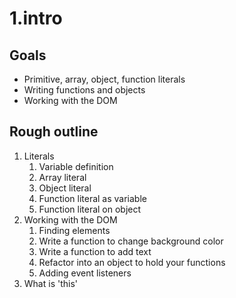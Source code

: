 # 1.intro

## Goals

- Primitive, array, object, function literals
- Writing functions and objects
- Working with the DOM

## Rough outline

1. Literals
    1. Variable definition
    1. Array literal
    1. Object literal
    1. Function literal as variable
    1. Function literal on object
1. Working with the DOM
    1. Finding elements
    1. Write a function to change background color
    1. Write a function to add text
    1. Refactor into an object to hold your functions
    1. Adding event listeners
1. What is 'this'